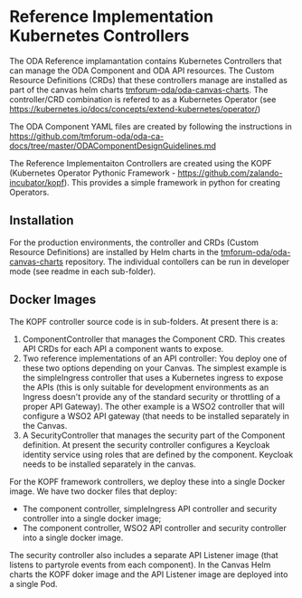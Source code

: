 # Reference Implementation Kubernetes Controllers

The ODA Reference implamantation contains Kubernetes Controllers that can manage the ODA Component and ODA API resources. The  Custom Resource Definitions (CRDs) that these controllers manage are installed as part of the canvas helm charts [tmforum-oda/oda-canvas-charts](https://github.com/tmforum-oda/oda-canvas-charts). The controller/CRD combination is refered to as a Kubernetes Operator (see https://kubernetes.io/docs/concepts/extend-kubernetes/operator/)

The ODA Component YAML files are created by following the instructions in https://github.com/tmforum-oda/oda-ca-docs/tree/master/ODAComponentDesignGuidelines.md

The Reference Implementaiton Controllers are created using the KOPF (Kubernetes Operator Pythonic Framework - https://github.com/zalando-incubator/kopf). This provides a simple framework in python for creating Operators. 

## Installation

For the production environments, the controller and CRDs (Custom Resource Definitions) are installed by Helm charts in the [tmforum-oda/oda-canvas-charts](https://github.com/tmforum-oda/oda-canvas-charts) repository. The individual contollers can be run in developer mode (see readme in each sub-folder).


## Docker Images


The KOPF controller source code is in sub-folders. At present there is a:
1. ComponentController that manages the Component CRD. This creates API CRDs for each API a component wants to expose. 
2. Two reference implementations of an API controller: You deploy one of these two options depending on your Canvas. The simplest example is the simpleIngress controller that uses a Kubernetes ingress to expose the APIs (this is only suitable for development environments as an Ingress doesn't provide any of the standard security or throttling of a proper API Gateway). The other example is a WSO2 controller that will configure a WSO2 API gateway (that needs to be installed separately in the Canvas.
3. A SecurityController that manages the security part of the Component definition. At present the security controller configures a Keycloak identity service using roles that are defined by the component. Keycloak needs to be installed separately in the canvas. 

For the KOPF framework controllers, we deploy these into a single Docker image. We have two docker files that deploy:
* The component controller, simpleIngress API controller and security controller into a single docker image;
* The component controller, WSO2 API controller and security controller into a single docker image.

The security controller also includes a separate API Listener image (that listens to partyrole events from each component). In the Canvas Helm charts the KOPF doker image and the API Listener image are deployed into a single Pod.

